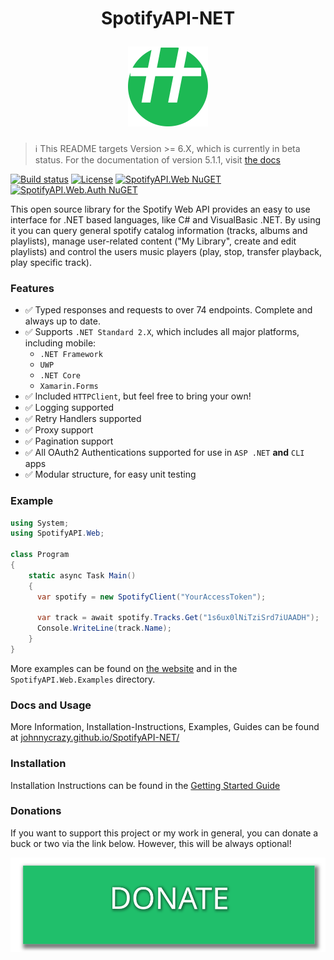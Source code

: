 
<h1 align="center">
  <p align="center">SpotifyAPI-NET</p>
  <a href="https://johnnycrazy.github.io/SpotifyAPI-NET/">
    <img
      height="128"
      width="128"
      src="SpotifyAPI.Docs/static/img/logo.svg"
      alt="SpotifyAPI-NET">
  </a>
</h1>

> ℹ This README targets Version >= 6.X, which is currently in beta status. For the documentation of version 5.1.1, visit [the docs](https://johnnycrazy.github.io/SpotifyAPI-NET/docs/home)

[![Build status](https://img.shields.io/appveyor/build/JohnnyCrazy/SpotifyAPI-NET/master?style=flat-square)](https://ci.appveyor.com/project/JohnnyCrazy/spotifyapi-net)
[![License](https://img.shields.io/github/license/JohnnyCrazy/SpotifyAPI-NET?style=flat-square)](./LICENSE)
[![SpotifyAPI.Web NuGET](https://img.shields.io/nuget/vpre/SpotifyAPI.Web?label=SpotifyAPI.Web&style=flat-square)](https://www.nuget.org/packages/SpotifyAPI.Web/)
[![SpotifyAPI.Web.Auth NuGET](https://img.shields.io/nuget/vpre/SpotifyAPI.Web.Auth?label=SpotifyAPI.Web.Auth&style=flat-square)](https://www.nuget.org/packages/SpotifyAPI.Web.Auth/)

This open source library for the Spotify Web API provides an easy to use interface for .NET based languages, like C# and VisualBasic .NET. By using it you can query general spotify catalog information (tracks, albums and playlists), manage user-related content ("My Library", create and edit playlists) and control the users music players (play, stop, transfer playback, play specific track).

### Features


* ✅ Typed responses and requests to over 74 endpoints. Complete and always up to date.
* ✅ Supports `.NET Standard 2.X`, which includes all major platforms, including mobile:
  * `.NET Framework`
  * `UWP`
  * `.NET Core`
  * `Xamarin.Forms`
* ✅ Included `HTTPClient`, but feel free to bring your own!
* ✅ Logging supported
* ✅ Retry Handlers supported
* ✅ Proxy support
* ✅ Pagination support
* ✅ All OAuth2 Authentications supported for use in `ASP .NET` **and** `CLI` apps
* ✅ Modular structure, for easy unit testing

### Example

```csharp
using System;
using SpotifyAPI.Web;

class Program
{
    static async Task Main()
    {
      var spotify = new SpotifyClient("YourAccessToken");

      var track = await spotify.Tracks.Get("1s6ux0lNiTziSrd7iUAADH");
      Console.WriteLine(track.Name);
    }
}
```

More examples can be found on [the website](https://johnnycrazy.github.io/SpotifyAPI-NET/docs/next/introduction) and in the `SpotifyAPI.Web.Examples` directory.


### Docs and Usage

More Information, Installation-Instructions, Examples, Guides can be found at [johnnycrazy.github.io/SpotifyAPI-NET/](http://johnnycrazy.github.io/SpotifyAPI-NET/)

### Installation

Installation Instructions can be found in the [Getting Started Guide](https://johnnycrazy.github.io/SpotifyAPI-NET/docs/next/getting_started)

### Donations

If you want to support this project or my work in general, you can donate a buck or two via the link below. However, this will be always optional!

[![Donate Link](./donate.svg)](https://paypal.me/JohnnyCrazy)
